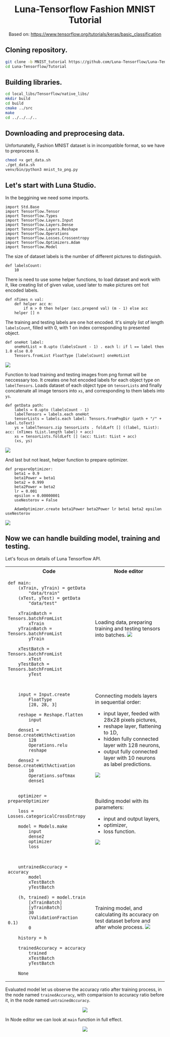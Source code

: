 <center>

# Luna-Tensorflow Fashion MNIST Tutorial 

Based on: https://www.tensorflow.org/tutorials/keras/basic_classification

</center>

## Cloning repository.

```bash
git clone -b MNIST_tutorial https://github.com/Luna-Tensorflow/Luna-Tensorflow.git
cd Luna-Tensorflow/Tutorial
```

## Building libraries.
```bash
cd local_libs/Tensorflow/native_libs/
mkdir build
cd build
cmake ../src
make
cd ../../../..
```

## Downloading and preprocesing data.
Unfortunatelly, Fashion MNIST dataset is in incompatible format, so we have to preprocess it.

```bash
chmod +x get_data.sh
./get_data.sh
venv/bin/python3 mnist_to_png.py
```

## Let's start with Luna Studio.

In the beggining we need some imports.

```
import Std.Base
import Tensorflow.Tensor
import Tensorflow.Types
import Tensorflow.Layers.Input
import Tensorflow.Layers.Dense
import Tensorflow.Layers.Reshape
import Tensorflow.Operations
import Tensorflow.Losses.Crossentropy
import Tensorflow.Optimizers.Adam
import Tensorflow.Model
```

The size of dataset labels is the number of different pictures to distinguish.

```
def labelsCount:
    10
```

There is need to use some helper functions, to load dataset and work with it, like creating list of given value, used later to make pictures ont hot encoded labels.

```
def nTimes n val:
    def helper acc m:
        if m > 0 then helper (acc.prepend val) (m - 1) else acc
    helper [] n
```

The training and testing labels are one hot encoded. It's simply list of length `labelsCount`, filled with 0, with 1 on index corresponding to presented object.

```
def oneHot label:
    oneHotList = 0.upto (labelsCount - 1) . each l: if l == label then 1.0 else 0.0
    Tensors.fromList FloatType [labelsCount] oneHotList
```

![](Screenshots/oneHot/oneHot.png)

Function to load training and testing images from png format will be neccessary too. It creates one hot encoded labels for each object type on `labelTensors`. Loads dataset of each object type on `tensorLists` and finally concatenate all image tensors into `xs`, and corresponding to them labels into `ys`.

```
def getData path:
    labels = 0.upto (labelsCount - 1)
    labelTensors = labels.each oneHot
    tensorLists = labels.each label: Tensors.fromPngDir (path + "/" + label.toText)
    ys = labelTensors.zip tensorLists . foldLeft [] ((label, tList): acc: (nTimes tList.length label) + acc)
    xs = tensorLists.foldLeft [] (acc: tList: tList + acc)
    (xs, ys)

```

![](Screenshots/getData/getData.png)

And last but not least, helper function to prepare optimizer.

```
def prepareOptimizer:
    beta1 = 0.9
    beta1Power = beta1
    beta2 = 0.999
    beta2Power = beta2
    lr = 0.001
    epsilon = 0.00000001
    useNesterov = False

    AdamOptimizer.create beta1Power beta2Power lr beta1 beta2 epsilon useNesterov
```

![](Screenshots/prepareOptimizer/prepareOptimizer.png)

## Now we can handle building model, training and testing.

Let's focus on details of Luna Tensorflow API.

<table>

<tr><th> Code </th><th> Node editor </th></tr>

<tr><td>

```
def main:
    (xTrain, yTrain) = getData 
        "data/train"
    (xTest, yTest) = getData 
        "data/test"

    xTrainBatch = Tensors.batchFromList
        xTrain
    yTrainBatch = Tensors.batchFromList 
        yTrain

    xTestBatch = Tensors.batchFromList 
        xTest
    yTestBatch = Tensors.batchFromList 
        yTest

```
</td><td>

Loading data, preparing training and testing tensors into batches.
![](Screenshots/main/loadData.png)

</td></tr> 

<tr><td>

```

    input = Input.create 
        FloatType 
        [28, 28, 3]

    reshape = Reshape.flatten 
        input

    dense1 = Dense.createWithActivation 
        128 
        Operations.relu 
        reshape

    dense2 = Dense.createWithActivation 
        10 
        Operations.softmax 
        dense1

```
</td><td>

Connecting models layers in sequential order:
<ul>
<li> input layer, feeded with 28x28 pixels pictures, </li>
<li> reshape layer, flattening to 1D, </li>
<li> hidden fully connected layer with 128 neurons, </li>
<li> output fully connected layer with 10 neurons as label predictions. </li>
</ul>

![](Screenshots/main/layers.png)

</td></tr> 

<tr><td>

```
    optimizer = prepareOptimizer

    loss = Losses.categoricalCrossEntropy

    model = Models.make 
        input 
        dense2 
        optimizer 
        loss

```
</td><td>

Building model with its parameters: 
<ul>
<li> input and output layers, </li>
<li> optimizer, </li>
<li> loss function. </li>
</ul>

![](Screenshots/main/model.png)

</td></tr> 

<tr><td>

```

    untrainedAccuracy = accuracy 
        model 
        xTestBatch 
        yTestBatch

    (h, trained) = model.train 
        [xTrainBatch] 
        [yTrainBatch] 
        30 
        (ValidationFraction 0.1) 
        0

    history = h

    trainedAccuracy = accuracy 
        trained 
        xTestBatch 
        yTestBatch

    None
```
</td><td>

Training model, and calculating its accuracy on test dataset before and after whole process.
![](Screenshots/main/test.png)

</td></tr> 

</table>


Evaluated model let us observe the accuracy ratio after training process, in the node named `trainedAccuracy`, with comparision to accuracy ratio before it, in the node named `untrainedAccuracy`.

<center>

![](Screenshots/main/comparision.png)

</center>

In Node editor we can look at `main` function in full effect.

<center>

![](Screenshots/main/main2.png)

</center>

